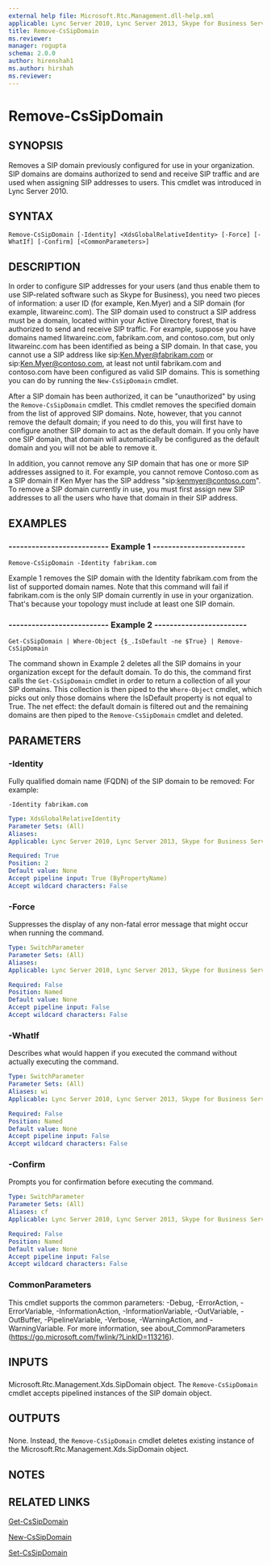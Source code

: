```yaml
---
external help file: Microsoft.Rtc.Management.dll-help.xml
applicable: Lync Server 2010, Lync Server 2013, Skype for Business Server 2015, Skype for Business Server 2019
title: Remove-CsSipDomain
ms.reviewer: 
manager: rogupta
schema: 2.0.0
author: hirenshah1
ms.author: hirshah
ms.reviewer:
---
```


# Remove-CsSipDomain

## SYNOPSIS
Removes a SIP domain previously configured for use in your organization.
SIP domains are domains authorized to send and receive SIP traffic and are used when assigning SIP addresses to users.
This cmdlet was introduced in Lync Server 2010.


## SYNTAX

```
Remove-CsSipDomain [-Identity] <XdsGlobalRelativeIdentity> [-Force] [-WhatIf] [-Confirm] [<CommonParameters>]
```

## DESCRIPTION
In order to configure SIP addresses for your users (and thus enable them to use SIP-related software such as Skype for Business), you need two pieces of information: a user ID (for example, Ken.Myer) and a SIP domain (for example, litwareinc.com).
The SIP domain used to construct a SIP address must be a domain, located within your Active Directory forest, that is authorized to send and receive SIP traffic.
For example, suppose you have domains named litwareinc.com, fabrikam.com, and contoso.com, but only litwareinc.com has been identified as being a SIP domain.
In that case, you cannot use a SIP address like sip:Ken.Myer@fabrikam.com or sip:Ken.Myer@contoso.com, at least not until fabrikam.com and contoso.com have been configured as valid SIP domains.
This is something you can do by running the `New-CsSipDomain` cmdlet.

After a SIP domain has been authorized, it can be "unauthorized" by using the `Remove-CsSipDomain` cmdlet.
This cmdlet removes the specified domain from the list of approved SIP domains.
Note, however, that you cannot remove the default domain; if you need to do this, you will first have to configure another SIP domain to act as the default domain.
If you only have one SIP domain, that domain will automatically be configured as the default domain and you will not be able to remove it.

In addition, you cannot remove any SIP domain that has one or more SIP addresses assigned to it.
For example, you cannot remove Contoso.com as a SIP domain if Ken Myer has the SIP address "sip:kenmyer@contoso.com".
To remove a SIP domain currently in use, you must first assign new SIP addresses to all the users who have that domain in their SIP address.


## EXAMPLES

### -------------------------- Example 1 ------------------------
```
Remove-CsSipDomain -Identity fabrikam.com
```

Example 1 removes the SIP domain with the Identity fabrikam.com from the list of supported domain names.
Note that this command will fail if fabrikam.com is the only SIP domain currently in use in your organization.
That's because your topology must include at least one SIP domain.


### -------------------------- Example 2 ------------------------
```
Get-CsSipDomain | Where-Object {$_.IsDefault -ne $True} | Remove-CsSipDomain
```

The command shown in Example 2 deletes all the SIP domains in your organization except for the default domain.
To do this, the command first calls the `Get-CsSipDomain` cmdlet in order to return a collection of all your SIP domains.
This collection is then piped to the `Where-Object` cmdlet, which picks out only those domains where the IsDefault property is not equal to True.
The net effect: the default domain is filtered out and the remaining domains are then piped to the `Remove-CsSipDomain` cmdlet and deleted.


## PARAMETERS

### -Identity
Fully qualified domain name (FQDN) of the SIP domain to be removed: For example:

`-Identity fabrikam.com`


```yaml
Type: XdsGlobalRelativeIdentity
Parameter Sets: (All)
Aliases: 
Applicable: Lync Server 2010, Lync Server 2013, Skype for Business Server 2015, Skype for Business Server 2019

Required: True
Position: 2
Default value: None
Accept pipeline input: True (ByPropertyName)
Accept wildcard characters: False
```

### -Force
Suppresses the display of any non-fatal error message that might occur when running the command.

```yaml
Type: SwitchParameter
Parameter Sets: (All)
Aliases: 
Applicable: Lync Server 2010, Lync Server 2013, Skype for Business Server 2015, Skype for Business Server 2019

Required: False
Position: Named
Default value: None
Accept pipeline input: False
Accept wildcard characters: False
```

### -WhatIf
Describes what would happen if you executed the command without actually executing the command.

```yaml
Type: SwitchParameter
Parameter Sets: (All)
Aliases: wi
Applicable: Lync Server 2010, Lync Server 2013, Skype for Business Server 2015, Skype for Business Server 2019

Required: False
Position: Named
Default value: None
Accept pipeline input: False
Accept wildcard characters: False
```

### -Confirm
Prompts you for confirmation before executing the command.

```yaml
Type: SwitchParameter
Parameter Sets: (All)
Aliases: cf
Applicable: Lync Server 2010, Lync Server 2013, Skype for Business Server 2015, Skype for Business Server 2019

Required: False
Position: Named
Default value: None
Accept pipeline input: False
Accept wildcard characters: False
```

### CommonParameters
This cmdlet supports the common parameters: -Debug, -ErrorAction, -ErrorVariable, -InformationAction, -InformationVariable, -OutVariable, -OutBuffer, -PipelineVariable, -Verbose, -WarningAction, and -WarningVariable. For more information, see about_CommonParameters (https://go.microsoft.com/fwlink/?LinkID=113216).

## INPUTS

###  
Microsoft.Rtc.Management.Xds.SipDomain object.
The `Remove-CsSipDomain` cmdlet accepts pipelined instances of the SIP domain object.

## OUTPUTS

###  
None.
Instead, the `Remove-CsSipDomain` cmdlet deletes existing instance of the Microsoft.Rtc.Management.Xds.SipDomain object.

## NOTES

## RELATED LINKS

[Get-CsSipDomain](Get-CsSipDomain.md)

[New-CsSipDomain](New-CsSipDomain.md)

[Set-CsSipDomain](Set-CsSipDomain.md)

